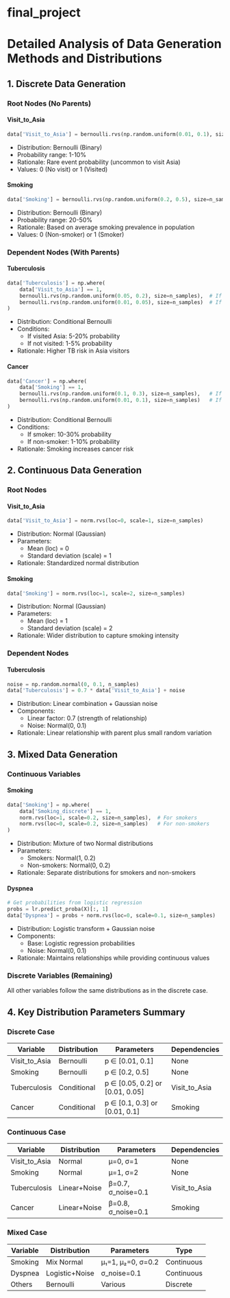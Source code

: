 # final_project
# Detailed Analysis of Data Generation Methods and Distributions

## 1. Discrete Data Generation

### Root Nodes (No Parents)

#### Visit_to_Asia
```python
data['Visit_to_Asia'] = bernoulli.rvs(np.random.uniform(0.01, 0.1), size=n_samples)
```
- Distribution: Bernoulli (Binary)
- Probability range: 1-10%
- Rationale: Rare event probability (uncommon to visit Asia)
- Values: 0 (No visit) or 1 (Visited)

#### Smoking
```python
data['Smoking'] = bernoulli.rvs(np.random.uniform(0.2, 0.5), size=n_samples)
```
- Distribution: Bernoulli (Binary)
- Probability range: 20-50%
- Rationale: Based on average smoking prevalence in population
- Values: 0 (Non-smoker) or 1 (Smoker)

### Dependent Nodes (With Parents)

#### Tuberculosis
```python
data['Tuberculosis'] = np.where(
    data['Visit_to_Asia'] == 1,
    bernoulli.rvs(np.random.uniform(0.05, 0.2), size=n_samples),  # If visited Asia
    bernoulli.rvs(np.random.uniform(0.01, 0.05), size=n_samples)  # If not visited
)
```
- Distribution: Conditional Bernoulli
- Conditions:
  * If visited Asia: 5-20% probability
  * If not visited: 1-5% probability
- Rationale: Higher TB risk in Asia visitors

#### Cancer
```python
data['Cancer'] = np.where(
    data['Smoking'] == 1,
    bernoulli.rvs(np.random.uniform(0.1, 0.3), size=n_samples),   # If smoker
    bernoulli.rvs(np.random.uniform(0.01, 0.1), size=n_samples)   # If non-smoker
)
```
- Distribution: Conditional Bernoulli
- Conditions:
  * If smoker: 10-30% probability
  * If non-smoker: 1-10% probability
- Rationale: Smoking increases cancer risk

## 2. Continuous Data Generation

### Root Nodes

#### Visit_to_Asia
```python
data['Visit_to_Asia'] = norm.rvs(loc=0, scale=1, size=n_samples)
```
- Distribution: Normal (Gaussian)
- Parameters:
  * Mean (loc) = 0
  * Standard deviation (scale) = 1
- Rationale: Standardized normal distribution

#### Smoking
```python
data['Smoking'] = norm.rvs(loc=1, scale=2, size=n_samples)
```
- Distribution: Normal (Gaussian)
- Parameters:
  * Mean (loc) = 1
  * Standard deviation (scale) = 2
- Rationale: Wider distribution to capture smoking intensity

### Dependent Nodes

#### Tuberculosis
```python
noise = np.random.normal(0, 0.1, n_samples)
data['Tuberculosis'] = 0.7 * data['Visit_to_Asia'] + noise
```
- Distribution: Linear combination + Gaussian noise
- Components:
  * Linear factor: 0.7 (strength of relationship)
  * Noise: Normal(0, 0.1)
- Rationale: Linear relationship with parent plus small random variation

## 3. Mixed Data Generation

### Continuous Variables

#### Smoking
```python
data['Smoking'] = np.where(
    data['Smoking_discrete'] == 1,
    norm.rvs(loc=1, scale=0.2, size=n_samples),  # For smokers
    norm.rvs(loc=0, scale=0.2, size=n_samples)   # For non-smokers
)
```
- Distribution: Mixture of two Normal distributions
- Parameters:
  * Smokers: Normal(1, 0.2)
  * Non-smokers: Normal(0, 0.2)
- Rationale: Separate distributions for smokers and non-smokers

#### Dyspnea
```python
# Get probabilities from logistic regression
probs = lr.predict_proba(X)[:, 1]
data['Dyspnea'] = probs + norm.rvs(loc=0, scale=0.1, size=n_samples)
```
- Distribution: Logistic transform + Gaussian noise
- Components:
  * Base: Logistic regression probabilities
  * Noise: Normal(0, 0.1)
- Rationale: Maintains relationships while providing continuous values

### Discrete Variables (Remaining)
All other variables follow the same distributions as in the discrete case.

## 4. Key Distribution Parameters Summary

### Discrete Case
| Variable      | Distribution | Parameters              | Dependencies    |
|---------------|-------------|-------------------------|-----------------|
| Visit_to_Asia | Bernoulli   | p ∈ [0.01, 0.1]        | None           |
| Smoking       | Bernoulli   | p ∈ [0.2, 0.5]         | None           |
| Tuberculosis  | Conditional | p ∈ [0.05, 0.2] or [0.01, 0.05] | Visit_to_Asia |
| Cancer        | Conditional | p ∈ [0.1, 0.3] or [0.01, 0.1]   | Smoking       |

### Continuous Case
| Variable      | Distribution | Parameters        | Dependencies    |
|---------------|-------------|-------------------|-----------------|
| Visit_to_Asia | Normal      | μ=0, σ=1         | None           |
| Smoking       | Normal      | μ=1, σ=2         | None           |
| Tuberculosis  | Linear+Noise| β=0.7, σ_noise=0.1| Visit_to_Asia |
| Cancer        | Linear+Noise| β=0.8, σ_noise=0.1| Smoking       |

### Mixed Case
| Variable      | Distribution | Parameters              | Type      |
|---------------|-------------|-------------------------|-----------|
| Smoking       | Mix Normal  | μ₁=1, μ₂=0, σ=0.2      | Continuous|
| Dyspnea       | Logistic+Noise| σ_noise=0.1          | Continuous|
| Others        | Bernoulli   | Various                 | Discrete  |

